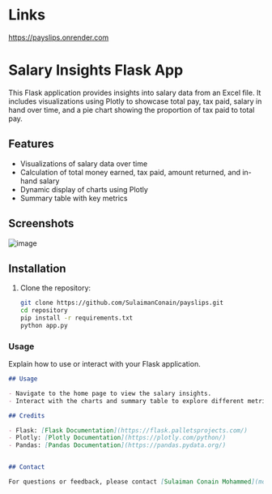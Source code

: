 # Links
https://payslips.onrender.com

# Salary Insights Flask App

This Flask application provides insights into salary data from an Excel file. It includes visualizations using Plotly to showcase total pay, tax paid, salary in hand over time, and a pie chart showing the proportion of tax paid to total pay.

## Features

- Visualizations of salary data over time
- Calculation of total money earned, tax paid, amount returned, and in-hand salary
- Dynamic display of charts using Plotly
- Summary table with key metrics

## Screenshots

![image](https://github.com/SulaimanConain/payslips/assets/88006688/75862f0e-12d7-49cb-88f7-df4b0e0d738b)



## Installation

1. Clone the repository:
   ```bash
   git clone https://github.com/SulaimanConain/payslips.git
   cd repository
   pip install -r requirements.txt
   python app.py

###  Usage

Explain how to use or interact with your Flask application.

```markdown
## Usage

- Navigate to the home page to view the salary insights.
- Interact with the charts and summary table to explore different metrics.

## Credits

- Flask: [Flask Documentation](https://flask.palletsprojects.com/)
- Plotly: [Plotly Documentation](https://plotly.com/python/)
- Pandas: [Pandas Documentation](https://pandas.pydata.org/)


## Contact

For questions or feedback, please contact [Sulaiman Conain Mohammed](mohammedsulaimanconain@gmail.com).
